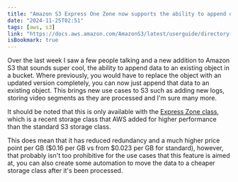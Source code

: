```yaml
---
title: "Amazon S3 Express One Zone now supports the ability to append data to an object"
date: "2024-11-25T02:51"
tags: [aws, s3]
link: "https://docs.aws.amazon.com/AmazonS3/latest/userguide/directory-buckets-objects-append.html"
isBookmark: true
---
```


Over the last week I saw a few people talking and a new addition to Amazon S3 that sounds super cool, the ability to append data to an existing object in a bucket. Where previously, you would have to replace the object with an updated version completely, you can now just append that data to an existing object. This brings new use cases to S3 such as adding new logs, storing video segments as they are processed and I'm sure many more.

It should be noted that this is only available with the [Express Zone class](https://aws.amazon.com/blogs/aws/new-amazon-s3-express-one-zone-high-performance-storage-class/), which is a recent storage class that AWS added for higher performance than the standard S3 storage class.

This does mean that it has reduced redundancy and a much higher price point per GB ($0.16 per GB vs from $0.023 per GB for standard), however, that probably isn't too prohibitive for the use cases that this feature is aimed at, you can also create some automation to move the data to a cheaper storage class after it's been processed.